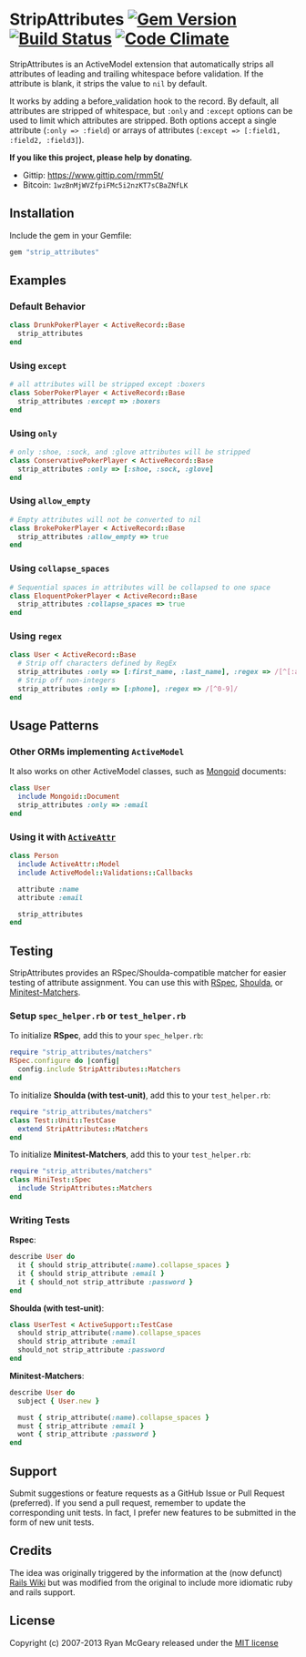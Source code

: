 # StripAttributes [![Gem Version](http://img.shields.io/gem/v/strip_attributes.svg)](https://rubygems.org/gems/strip_attributes) [![Build Status](https://secure.travis-ci.org/rmm5t/strip_attributes.svg)](http://travis-ci.org/rmm5t/strip_attributes) [![Code Climate](http://img.shields.io/codeclimate/github/rmm5t/strip_attributes.svg)](https://codeclimate.com/github/rmm5t/strip_attributes)

StripAttributes is an ActiveModel extension that automatically strips all
attributes of leading and trailing whitespace before validation. If the
attribute is blank, it strips the value to `nil` by default.

It works by adding a before_validation hook to the record.  By default, all
attributes are stripped of whitespace, but `:only` and `:except`
options can be used to limit which attributes are stripped.  Both options accept
a single attribute (`:only => :field`) or arrays of attributes (`:except =>
[:field1, :field2, :field3]`).

**If you like this project, please help by donating.**

* Gittip: https://www.gittip.com/rmm5t/
* Bitcoin: `1wzBnMjWVZfpiFMc5i2nzKT7sCBaZNfLK`

## Installation

Include the gem in your Gemfile:

```ruby
gem "strip_attributes"
```

## Examples

### Default Behavior

```ruby
class DrunkPokerPlayer < ActiveRecord::Base
  strip_attributes
end
```

### Using `except`

```ruby
# all attributes will be stripped except :boxers
class SoberPokerPlayer < ActiveRecord::Base
  strip_attributes :except => :boxers
end
```

### Using `only`

```ruby
# only :shoe, :sock, and :glove attributes will be stripped
class ConservativePokerPlayer < ActiveRecord::Base
  strip_attributes :only => [:shoe, :sock, :glove]
end
```

### Using `allow_empty`

```ruby
# Empty attributes will not be converted to nil
class BrokePokerPlayer < ActiveRecord::Base
  strip_attributes :allow_empty => true
end
```

### Using `collapse_spaces`

```ruby
# Sequential spaces in attributes will be collapsed to one space
class EloquentPokerPlayer < ActiveRecord::Base
  strip_attributes :collapse_spaces => true
end
```

### Using `regex`

```ruby
class User < ActiveRecord::Base
  # Strip off characters defined by RegEx
  strip_attributes :only => [:first_name, :last_name], :regex => /[^[:alpha:]\s]/
  # Strip off non-integers
  strip_attributes :only => [:phone], :regex => /[^0-9]/
end
```

## Usage Patterns

### Other ORMs implementing `ActiveModel`

It also works on other ActiveModel classes, such as [Mongoid](http://mongoid.org/) documents:

```ruby
class User
  include Mongoid::Document
  strip_attributes :only => :email
end
```

### Using it with [`ActiveAttr`](https://github.com/cgriego/active_attr)

```ruby
class Person
  include ActiveAttr::Model
  include ActiveModel::Validations::Callbacks

  attribute :name
  attribute :email

  strip_attributes
end

```

## Testing

StripAttributes provides an RSpec/Shoulda-compatible matcher for easier
testing of attribute assignment. You can use this with
[RSpec](http://rspec.info/), [Shoulda](https://github.com/thoughtbot/shoulda),
or [Minitest-Matchers](https://github.com/zenspider/minitest-matchers).

### Setup `spec_helper.rb` or `test_helper.rb`

To initialize **RSpec**, add this to your `spec_helper.rb`:

```ruby
require "strip_attributes/matchers"
RSpec.configure do |config|
  config.include StripAttributes::Matchers
end
```

To initialize **Shoulda (with test-unit)**, add this to your `test_helper.rb`:

```ruby
require "strip_attributes/matchers"
class Test::Unit::TestCase
  extend StripAttributes::Matchers
end
```

To initialize **Minitest-Matchers**, add this to your `test_helper.rb`:

```ruby
require "strip_attributes/matchers"
class MiniTest::Spec
  include StripAttributes::Matchers
end
```

### Writing Tests

**Rspec**:

```ruby
describe User do
  it { should strip_attribute(:name).collapse_spaces }
  it { should strip_attribute :email }
  it { should_not strip_attribute :password }
end
```

**Shoulda (with test-unit)**:

```ruby
class UserTest < ActiveSupport::TestCase
  should strip_attribute(:name).collapse_spaces
  should strip_attribute :email
  should_not strip_attribute :password
end
```

**Minitest-Matchers**:

```ruby
describe User do
  subject { User.new }

  must { strip_attribute(:name).collapse_spaces }
  must { strip_attribute :email }
  wont { strip_attribute :password }
end
```

## Support

Submit suggestions or feature requests as a GitHub Issue or Pull
Request (preferred). If you send a pull request, remember to update the
corresponding unit tests.  In fact, I prefer new features to be submitted in the
form of new unit tests.

## Credits

The idea was originally triggered by the information at the (now defunct) [Rails
Wiki](http://oldwiki.rubyonrails.org/rails/pages/HowToStripWhitespaceFromModelFields)
but was modified from the original to include more idiomatic ruby and rails
support.

## License

Copyright (c) 2007-2013 Ryan McGeary released under the [MIT
license](http://en.wikipedia.org/wiki/MIT_License)
